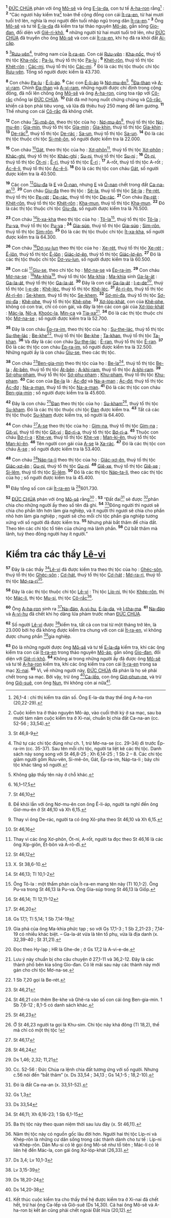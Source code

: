 <sup><b>1</b></sup> [ĐỨC CHÚA]() phán với ông [Mô-sê]() và ông [E-la-da](), con tư tế [A-ha-ron]() rằng[^1-a2f73ecc-4f19-4480-93ea-ba2fd8c1a804] : <sup><b>2</b></sup> “Các ngươi hãy kiểm tra[^2-a2f73ecc-4f19-4480-93ea-ba2fd8c1a804] toàn thể cộng đồng con cái [Ít-ra-en](), từ hai mươi tuổi trở lên, nghĩa là mọi người đến tuổi nhập ngũ trong dân [Ít-ra-en]().” <sup><b>3</b></sup> Ông [Mô-sê]() và tư tế [E-la-da]() đã kiểm tra tại thảo nguyên [Mô-áp](), gần sông [Gio-đan](), đối diện với [Giê-ri-khô](), <sup><b>4</b></sup> những người từ hai mươi tuổi trở lên, như [ĐỨC CHÚA]() đã truyền cho ông [Mô-sê]() và con cái [Ít-ra-en](), khi họ đã ra khỏi đất [Ai-cập]().

<sup><b>5</b></sup> [^1@-a2f73ecc-4f19-4480-93ea-ba2fd8c1a804][Rưu-vên]()[^3-a2f73ecc-4f19-4480-93ea-ba2fd8c1a804], trưởng nam của [Ít-ra-en](). Con cái [Rưu-vên]() : [Kha-nốc](), thuỷ tổ thị tộc [Kha-nốc]() ; [Pa-lu](), thuỷ tổ thị tộc [Pa-lu]() ; <sup><b>6</b></sup> [Khét-rôn](), thuỷ tổ thị tộc [Khét-rôn]() ; [Các-mi](), thuỷ tổ thị tộc [Các-mi](). <sup><b>7</b></sup> Đó là các thị tộc thuộc chi tộc [Rưu-vên](). Tổng số người được kiểm là 43.730.

<sup><b>8</b></sup> Con cháu [Pa-lu]() : [Ê-li-áp](). <sup><b>9</b></sup> Các con [Ê-li-áp]() là [Nơ-mu-ên]()[^4-a2f73ecc-4f19-4480-93ea-ba2fd8c1a804], [^2@-a2f73ecc-4f19-4480-93ea-ba2fd8c1a804][Đa-than]() và [A-vi-ram](). Chính [Đa-than]() và [A-vi-ram](), những người được chỉ định trong cộng đồng, đã nổi lên chống ông [Mô-sê]() và ông [A-ha-ron](), cùng toa rập với [Cô-rắc]() chống lại [ĐỨC CHÚA](). <sup><b>10</b></sup> Đất đã mở họng nuốt chửng chúng và [Cô-rắc](), khiến cả bọn phải tiêu vong, và lửa đã thiêu huỷ 250 mạng để làm gương. <sup><b>11</b></sup> Thế nhưng con cái [Cô-rắc]() đã không chết.

<sup><b>12</b></sup> Con cháu [^3@-a2f73ecc-4f19-4480-93ea-ba2fd8c1a804][Si-mê-ôn](), theo thị tộc của họ : [Nơ-mu-ên]()[^5-a2f73ecc-4f19-4480-93ea-ba2fd8c1a804], thuỷ tổ thị tộc [Nơ-mu-ên]() ; [Gia-min](), thuỷ tổ thị tộc [Gia-min]() ; [Gia-khin](), thuỷ tổ thị tộc [Gia-khin]() ; <sup><b>13</b></sup> [De-rác]()[^6-a2f73ecc-4f19-4480-93ea-ba2fd8c1a804], thuỷ tổ thị tộc [De-rác]() ; [Sa-un](), thuỷ tổ thị tộc [Sa-un](). <sup><b>14</b></sup> Đó là các thị tộc thuộc chi tộc [Si-mê-ôn](), số người được kiểm tra là 22.000.

<sup><b>15</b></sup> Con cháu [^4@-a2f73ecc-4f19-4480-93ea-ba2fd8c1a804][Gát](), theo thị tộc của họ : [Xơ-phôn]()[^7-a2f73ecc-4f19-4480-93ea-ba2fd8c1a804], thuỷ tổ thị tộc [Xơ-phôn]() ; [Khác-ghi](), thuỷ tổ thị tộc [Khác-ghi]() ; [Su-ni](), thuỷ tổ thị tộc [Su-ni]() ; <sup><b>16</b></sup> [Ót-ni](), thuỷ tổ thị tộc [Ót-ni]() ; [Ê-ri](), thuỷ tổ thị tộc [Ê-ri]() ; <sup><b>17</b></sup> A-rốt, thuỷ tổ thị tộc A-rốt ; [Ác-ê-li](), thuỷ tổ thị tộc [Ác-ê-li](). <sup><b>18</b></sup> Đó là các thị tộc con cháu [Gát](), số người được kiểm tra là 40.500.

<sup><b>19</b></sup> Các con [^5@-a2f73ecc-4f19-4480-93ea-ba2fd8c1a804][Giu-đa]() là [E]() và [Ô-nan](), nhưng [E]() và [Ô-nan]() chết trong đất [Ca-na-an]()[^8-a2f73ecc-4f19-4480-93ea-ba2fd8c1a804]. <sup><b>20</b></sup> Con cháu [Giu-đa]() theo thị tộc : [Sê-la](), thuỷ tổ thị tộc [Sê-la]() ; [Pe-rét](), thuỷ tổ thị tộc [Pe-rét]() ; [De-rác](), thuỷ tổ thị tộc [De-rác](). <sup><b>21</b></sup> Con cháu [Pe-rét]() : [Khét-rôn](), thuỷ tổ thị tộc [Khét-rôn]() ; [Kha-mun](), thuỷ tổ thị tộc [Kha-mun](). <sup><b>22</b></sup> Đó là các thị tộc thuộc chi tộc [Giu-đa](), số người được kiểm tra là 76.500.

<sup><b>23</b></sup> Con cháu [^6@-a2f73ecc-4f19-4480-93ea-ba2fd8c1a804][Ít-xa-kha]() theo thị tộc của họ : [Tô-la]()[^9-a2f73ecc-4f19-4480-93ea-ba2fd8c1a804], thuỷ tổ thị tộc [Tô-la]() ; [Pu-va](), thuỷ tổ thị tộc [Pu-va]() ; <sup><b>24</b></sup> [Gia-súp](), thuỷ tổ thị tộc [Gia-súp]() ; [Sim-rôn](), thuỷ tổ thị tộc [Sim-rôn](). <sup><b>25</b></sup> Đó là các thị tộc thuộc chi tộc [Ít-xa-kha](), số người được kiểm tra là 64.300.

<sup><b>26</b></sup> Con cháu [^7@-a2f73ecc-4f19-4480-93ea-ba2fd8c1a804][Dơ-vu-lun]() theo thị tộc của họ : [Xe-rét](), thuỷ tổ thị tộc [Xe-rét]() ; [Ê-lôn](), thuỷ tổ thị tộc [Ê-lôn]() ; [Giác-lơ-ên](), thuỷ tổ thị tộc [Giác-lơ-ên](). <sup><b>27</b></sup> Đó là các thị tộc thuộc chi tộc [Dơ-vu-lun](), số người được kiểm tra là 60.500.

<sup><b>28</b></sup> Con cái [^8@-a2f73ecc-4f19-4480-93ea-ba2fd8c1a804][Giu-se](), theo chi tộc họ : [Mơ-na-se]() và [Ép-ra-im](). <sup><b>29</b></sup> Con cháu [Mơ-na-se]() : [^9@-a2f73ecc-4f19-4480-93ea-ba2fd8c1a804][Ma-khia]()[^10-a2f73ecc-4f19-4480-93ea-ba2fd8c1a804], thuỷ tổ thị tộc [Ma-khia]() ; [Ma-khia]() sinh [Ga-la-át]() : [Ga-la-át](), thuỷ tổ thị tộc [Ga-la-át](). <sup><b>30</b></sup> Đây là con cái [Ga-la-át]() : [I-e-de]()[^11-a2f73ecc-4f19-4480-93ea-ba2fd8c1a804], thuỷ tổ thị tộc [I-e-de]() ; [Khê-léc](), thuỷ tổ thị tộc [Khê-léc](). <sup><b>31</b></sup> [Át-ri-ên](), thuỷ tổ thị tộc [Át-ri-ên]() ; [Se-khem](), thuỷ tổ thị tộc [Se-khem](). <sup><b>32</b></sup> [Sơ-mi-đa](), thuỷ tổ thị tộc [Sơ-mi-đa]() ; [Khê-phe](), thuỷ tổ thị tộc [Khê-phe](). <sup><b>33</b></sup> [Xơ-lóp-khát](), con của [Khê-phe](), không có con trai, chỉ có con gái, và đây là tên các con gái của [Xơ-lóp-khát]() : [Mác-la](), [Nô-a](), [Khoóc-la](), [Min-ca]() và [Tia-xa]()[^12-a2f73ecc-4f19-4480-93ea-ba2fd8c1a804]. <sup><b>34</b></sup> Đó là các thị tộc thuộc chi tộc [Mơ-na-se]() ; số người được kiểm tra là 52.700.

<sup><b>35</b></sup> Đây là con cháu [Ép-ra-im](), theo thị tộc của họ : [Su-the-lác](), thuỷ tổ thị tộc [Su-the-lác]() ; [Be-khe]()[^13-a2f73ecc-4f19-4480-93ea-ba2fd8c1a804], thuỷ tổ thị tộc [Be-khe]() ; [Ta-khan](), thuỷ tổ thị tộc [Ta-khan](). <sup><b>36</b></sup> Và đây là các con cháu [Su-the-lác]() : [Ê-ran](), thuỷ tổ thị tộc [Ê-ran](). <sup><b>37</b></sup> Đó là các thị tộc con cháu [Ép-ra-im](), số người được kiểm tra là 32.500. Những người ấy là con cháu [Giu-se](), theo các thị tộc.

<sup><b>38</b></sup> Con cháu [^10@-a2f73ecc-4f19-4480-93ea-ba2fd8c1a804][Ben-gia-min]() theo thị tộc của họ : [Be-la]()[^14-a2f73ecc-4f19-4480-93ea-ba2fd8c1a804], thuỷ tổ thị tộc [Be-la]() ; [Át-bên](), thuỷ tổ thị tộc [Át-bên]() ; [A-khi-ram](), thuỷ tổ thị tộc [A-khi-ram](). <sup><b>39</b></sup> [Sơ-phu-pham](), thuỷ tổ thị tộc [Sơ-phu-pham]() ; [Khu-pham](), thuỷ tổ thị tộc [Khu-pham](). <sup><b>40</b></sup> Các con của [Be-la]() là : [Ác-đơ]() và [Na-a-man]() ; [Ác-đơ](), thuỷ tổ thị tộc [Ác-đơ]() ; [Na-a-man](), thuỷ tổ thị tộc [Na-a-man](). <sup><b>41</b></sup> Đó là các thị tộc con cháu [Ben-gia-min]() ; số người được kiểm tra là 45.600.

<sup><b>42</b></sup> Đây là con cháu [^11@-a2f73ecc-4f19-4480-93ea-ba2fd8c1a804][Đan]() theo thị tộc của họ : [Su-kham]()[^15-a2f73ecc-4f19-4480-93ea-ba2fd8c1a804], thuỷ tổ thị tộc [Su-kham](). Đó là các thị tộc thuộc chi tộc [Đan]() được kiểm tra. <sup><b>43</b></sup> Tất cả các thị tộc thuộc [Su-kham]() được kiểm tra, số người là 64.400.

<sup><b>44</b></sup> Con cháu [^12@-a2f73ecc-4f19-4480-93ea-ba2fd8c1a804][A-se]() theo thị tộc của họ : [Gim-na](), thuỷ tổ thị tộc [Gim-na]() ; [Gít-vi](), thuỷ tổ thị tộc [Gít-vi]() ; [Bơ-ri-a](), thuỷ tổ thị tộc [Bơ-ri-a](). <sup><b>45</b></sup> Thuộc con cháu [Bơ-ri-a]() : [Khe-ve](), thuỷ tổ thị tộc [Khe-ve]() ; [Man-ki-ên](), thuỷ tổ thị tộc [Man-ki-ên](). <sup><b>46</b></sup> Tên người con gái của [A-se]() là [Xa-rác](). <sup><b>47</b></sup> Đó là các thị tộc con cháu [A-se]() ; số người được kiểm tra là 53.400.

<sup><b>48</b></sup> Con cháu [^13@-a2f73ecc-4f19-4480-93ea-ba2fd8c1a804][Náp-ta-li]() theo thị tộc của họ : [Giác-xơ-ên](), thuỷ tổ thị tộc [Giác-xơ-ên]() ; [Gu-ni](), thuỷ tổ thị tộc [Gu-ni](). <sup><b>49</b></sup> [Giê-xe](), thuỷ tổ thị tộc [Giê-xe]() ; [Si-lêm](), thuỷ tổ thị tộc [Si-lêm](). <sup><b>50</b></sup> Đó là các thị tộc [Náp-ta-li](), theo các thị tộc của họ ; số người được kiểm tra là 45.400.

<sup><b>51</b></sup> Đây tổng số con cái [Ít-ra-en]() là [^14@-a2f73ecc-4f19-4480-93ea-ba2fd8c1a804]601.730.

<sup><b>52</b></sup> [ĐỨC CHÚA]() phán với ông [Mô-sê]() rằng[^16-a2f73ecc-4f19-4480-93ea-ba2fd8c1a804] : <sup><b>53</b></sup> “Đất đai[^17-a2f73ecc-4f19-4480-93ea-ba2fd8c1a804] sẽ được [^15@-a2f73ecc-4f19-4480-93ea-ba2fd8c1a804]phân chia cho những người ấy theo số tên đã ghi. <sup><b>54</b></sup> [^16@-a2f73ecc-4f19-4480-93ea-ba2fd8c1a804]Đông người thì ngươi sẽ chia cho phần lớn hơn làm gia nghiệp, và ít người thì ngươi sẽ chia cho phần nhỏ hơn làm gia nghiệp ; ngươi sẽ cho mỗi chi tộc phần gia nghiệp tương xứng với số người đã được kiểm tra. <sup><b>55</b></sup> Nhưng phải bắt thăm để chia đất. Theo tên các chi tộc tổ tiên của chúng mà lãnh phần. <sup><b>56</b></sup> Cứ bắt thăm mà lãnh, tuỳ theo đông người hay ít người.”


# Kiểm tra các thầy [Lê-vi]()
<sup><b>57</b></sup> Đây là các thầy [^17@-a2f73ecc-4f19-4480-93ea-ba2fd8c1a804][Lê-vi]() đã được kiểm tra theo thị tộc của họ : [Ghéc-sôn](), thuỷ tổ thị tộc [Ghéc-sôn]() ; [Cơ-hát](), thuỷ tổ thị tộc [Cơ-hát]() ; [Mơ-ra-ri](), thuỷ tổ thị tộc [Mơ-ra-ri]()[^18-a2f73ecc-4f19-4480-93ea-ba2fd8c1a804].

<sup><b>58</b></sup> Đây là các thị tộc thuộc chi tộc [Lê-vi]() : Thị tộc [Líp-ni](), thị tộc [Khép-rôn](), thị tộc [Mác-li](), thị tộc [Mu-si](), thị tộc [Cô-rắc]()[^19-a2f73ecc-4f19-4480-93ea-ba2fd8c1a804].

<sup><b>60</b></sup> Ông [A-ha-ron]() sinh ra [^19@-a2f73ecc-4f19-4480-93ea-ba2fd8c1a804][Na-đáp](), [A-vi-hu](), [E-la-da](), và [I-tha-ma](). <sup><b>61</b></sup> [Na-đáp]() và [A-vi-hu]() đã chết khi họ dâng lửa phàm trước nhan [ĐỨC CHÚA]().

<sup><b>62</b></sup> Số người [Lê-vi]() được [^20@-a2f73ecc-4f19-4480-93ea-ba2fd8c1a804]kiểm tra, tất cả con trai từ một tháng trở lên, là 23.000 bởi họ đã không được kiểm tra chung với con cái [Ít-ra-en](), vì không được chung phần [^21@-a2f73ecc-4f19-4480-93ea-ba2fd8c1a804]gia nghiệp.

<sup><b>63</b></sup> Đó là những người được ông [Mô-sê]() và tư tế [E-la-da]() kiểm tra, khi các ông kiểm tra con cái [Ít-ra-en]() trong thảo nguyên [Mô-áp](), gần sông [Gio-đan](), đối diện với [Giê-ri-khô](). <sup><b>64</b></sup> Không ai trong những người ấy đã được ông [Mô-sê]() và tư tế [A-ha-ron]() kiểm tra, khi các ông kiểm tra con cái [Ít-ra-en]() trong sa mạc [Xi-nai](). <sup><b>65</b></sup> Vì, về những người này, [ĐỨC CHÚA]() đã phán là họ sẽ phải chết trong sa mạc. Bởi vậy, trừ ông [^22@-a2f73ecc-4f19-4480-93ea-ba2fd8c1a804][Ca-lếp](), con ông [Giơ-phun-ne](), và trừ ông [Giô-suê](), con ông [Nun](), thì không còn ai nữa[^20-a2f73ecc-4f19-4480-93ea-ba2fd8c1a804].

[^1-a2f73ecc-4f19-4480-93ea-ba2fd8c1a804]: 26,1-4 : chỉ thị kiểm tra dân số. Ông E-la-da thay thế ông A-ha-ron (20,22-29).
[^2-a2f73ecc-4f19-4480-93ea-ba2fd8c1a804]: Cuộc kiểm tra ở thảo nguyên Mô-áp, vào cuối thời kỳ ở sa mạc, sau ba mươi tám năm cuộc kiểm tra ở Xi-nai, chuẩn bị chia đất Ca-na-an (cc. 52-56 ; 33,54).
[^3-a2f73ecc-4f19-4480-93ea-ba2fd8c1a804]: Thứ tự các chi tộc đúng như ch. 1, trừ Mơ-na-se (cc. 29-34) đi trước Ép-ra-im (cc. 35-37). Sau tên mỗi chi tộc, người ta liệt kê các thị tộc. Danh sách này song song với St 46,8-25 ; Xh 6,14-25 ; 1 Sb 2 – 8. Các chi tộc giảm người gồm Rưu-vên, Si-mê-ôn, Gát, Ép-ra-im, Náp-ta-li ; bảy chi tộc khác tăng số người.
[^4-a2f73ecc-4f19-4480-93ea-ba2fd8c1a804]: Không gặp thấy tên này ở chỗ khác.
[^5-a2f73ecc-4f19-4480-93ea-ba2fd8c1a804]: Để khỏi lẫn với ông Nơ-mu-ên con ông Ê-li-áp, người ta nghĩ đến ông Giơ-mu-ên ở St 46,10 và Xh 6,15.
[^6-a2f73ecc-4f19-4480-93ea-ba2fd8c1a804]: Thay vì ông De-rác, người ta có ông Xô-pha theo St 46,10 và Xh 6,15.
[^7-a2f73ecc-4f19-4480-93ea-ba2fd8c1a804]: Thay vì các ông Xơ-phôn, Ót-ni, A-rốt, người ta đọc theo St 46,16 là các ông Xíp-giôn, Ét-bôn và A-rô-đi.
[^8-a2f73ecc-4f19-4480-93ea-ba2fd8c1a804]: X. St 38,6-10.
[^9-a2f73ecc-4f19-4480-93ea-ba2fd8c1a804]: Ông Tô-la : một thẩm phán của Ít-ra-en mang tên này (Tl 10,1-2). Ông Pu-va trong St 46,13 là Pu-va. Ông Gia-súp trong St 46,13 là Giốp.
[^10-a2f73ecc-4f19-4480-93ea-ba2fd8c1a804]: Gia phả của ông Ma-khia phức tạp ; so với Gs 17,1-3 ; 1 Sb 2,21-23 ; 7,14-19 có nhiều khác biệt. – Ga-la-át vừa là tên tổ phụ, vừa là địa danh (x. 32,39-40 ; St 31,21).
[^11-a2f73ecc-4f19-4480-93ea-ba2fd8c1a804]: Đọc theo Hy-lạp ; HR là Ghe-de ; ở Gs 17,2 là A-vi-e-de.
[^12-a2f73ecc-4f19-4480-93ea-ba2fd8c1a804]: Lưu ý này chuẩn bị cho câu chuyện ở 27,1-11 và 36,2-12. Đây là các thành phố bên kia sông Gio-đan. Có lẽ mãi sau này các thành này mới gán cho chi tộc Mơ-na-se.
[^13-a2f73ecc-4f19-4480-93ea-ba2fd8c1a804]: 1 Sb 7,20 gọi là Be-rét.
[^14-a2f73ecc-4f19-4480-93ea-ba2fd8c1a804]: St 46,21 còn thêm Be-khe và Ghê-ra vào số con cái ông Ben-gia-min. 1 Sb 7,6-12 ; 8,1-5 có danh sách khác.
[^15-a2f73ecc-4f19-4480-93ea-ba2fd8c1a804]: Ở St 46,23 người ta gọi là Khu-sim. Chi tộc này khá đông (Tl 18,2), thế mà chỉ có một thị tộc !
[^16-a2f73ecc-4f19-4480-93ea-ba2fd8c1a804]: Cc. 52-56 : Đức Chúa ra lệnh chia đất tương ứng với số người. Nhưng c.56 nói đến “bắt thăm” (x. Ds 33,54 ; 34,13 ; Gs 14,1-5 ; 18,2-10).
[^17-a2f73ecc-4f19-4480-93ea-ba2fd8c1a804]: Đó là đất Ca-na-an (x. 33,51-52).
[^18-a2f73ecc-4f19-4480-93ea-ba2fd8c1a804]: Ba thị tộc này theo quan niệm thời sau lưu đày (x. St 46,11).
[^19-a2f73ecc-4f19-4480-93ea-ba2fd8c1a804]: Năm thị tộc này có nguồn gốc lâu đời hơn. Người hai thị tộc Líp-ni và Khép-rôn là những cư dân sống trong các thành dành cho tư tế : Líp-ni và Khép-rôn. Dân Mu-si có lẽ gọi ông Mô-sê như tổ tiên ; Mác-li có lẽ liên hệ đến Mác-la, con gái ông Xơ-lóp-khát (26,33).
[^20-a2f73ecc-4f19-4480-93ea-ba2fd8c1a804]: Kết thúc cuộc kiểm tra cho thấy thế hệ được kiểm tra ở Xi-nai đã chết hết, trừ hai ông Ca-lếp và Giô-suê (Ds 14,30). Cả hai ông Mô-sê và A-ha-ron bị kết án cũng phải chết ngoài Đất Hứa (20,12).
[^1@-a2f73ecc-4f19-4480-93ea-ba2fd8c1a804]: St 46,8-9
[^2@-a2f73ecc-4f19-4480-93ea-ba2fd8c1a804]: 16,1–17,5
[^3@-a2f73ecc-4f19-4480-93ea-ba2fd8c1a804]: St 46,10
[^4@-a2f73ecc-4f19-4480-93ea-ba2fd8c1a804]: St 46,16
[^5@-a2f73ecc-4f19-4480-93ea-ba2fd8c1a804]: St 46,12
[^6@-a2f73ecc-4f19-4480-93ea-ba2fd8c1a804]: St 46,13; Tl 10,1-2
[^7@-a2f73ecc-4f19-4480-93ea-ba2fd8c1a804]: St 46,14; Tl 12,11-12
[^8@-a2f73ecc-4f19-4480-93ea-ba2fd8c1a804]: St 46,20
[^9@-a2f73ecc-4f19-4480-93ea-ba2fd8c1a804]: Gs 17,1; Tl 5,14; 1 Sb 7,14-19
[^10@-a2f73ecc-4f19-4480-93ea-ba2fd8c1a804]: St 46,21
[^11@-a2f73ecc-4f19-4480-93ea-ba2fd8c1a804]: St 46,23
[^12@-a2f73ecc-4f19-4480-93ea-ba2fd8c1a804]: St 46,17
[^13@-a2f73ecc-4f19-4480-93ea-ba2fd8c1a804]: St 46,24
[^14@-a2f73ecc-4f19-4480-93ea-ba2fd8c1a804]: Ds 1,46; 2,32; 11,21
[^15@-a2f73ecc-4f19-4480-93ea-ba2fd8c1a804]: Gs 1,3
[^16@-a2f73ecc-4f19-4480-93ea-ba2fd8c1a804]: Ds 33,54
[^17@-a2f73ecc-4f19-4480-93ea-ba2fd8c1a804]: St 46,11; Xh 6,16-23; 1 Sb 6,1-15
[^19@-a2f73ecc-4f19-4480-93ea-ba2fd8c1a804]: Ds 3,4; Lv 10,1-3
[^20@-a2f73ecc-4f19-4480-93ea-ba2fd8c1a804]: Lv 3,15-39
[^21@-a2f73ecc-4f19-4480-93ea-ba2fd8c1a804]: Ds 18,20-24
[^22@-a2f73ecc-4f19-4480-93ea-ba2fd8c1a804]: Ds 14,20-38